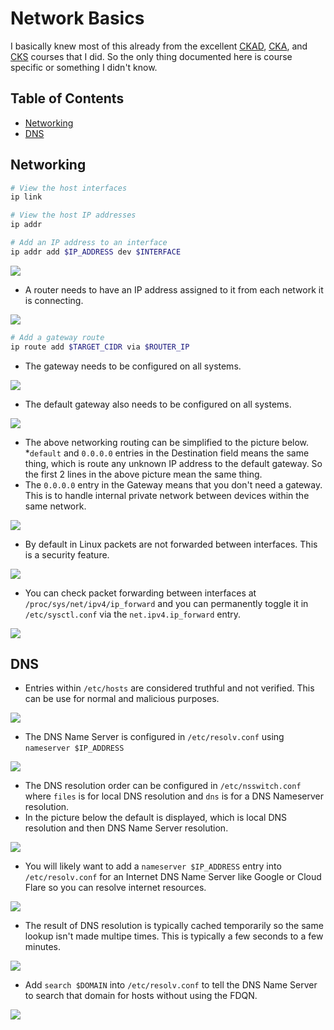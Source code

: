 # Network Basics <!-- omit in toc -->

I basically knew most of this already from the excellent [CKAD](https://github.com/dallas-hall/learning-containers-and-orchestration/tree/main/kubernetes/02.applications-developer), [CKA](https://github.com/dallas-hall/learning-containers-and-orchestration/tree/main/kubernetes/03.administrator), and [CKS](https://github.com/dallas-hall/learning-containers-and-orchestration/tree/main/kubernetes/04.security) courses that I did. So the only thing documented here is course specific or something I didn't know.

## Table of Contents <!-- omit in toc -->

- [Networking](#networking)
- [DNS](#dns)


## Networking

```bash
# View the host interfaces
ip link

# View the host IP addresses
ip addr

# Add an IP address to an interface
ip addr add $IP_ADDRESS dev $INTERFACE
```

![](images/networking01.png)

* A router needs to have an IP address assigned to it from each network it is connecting.

![](images/networking02.png)

```bash
# Add a gateway route
ip route add $TARGET_CIDR via $ROUTER_IP
```

* The gateway needs to be configured on all systems.

![](images/networking03.png)

* The default gateway also needs to be configured on all systems.

![](images/networking04.png)

* The above networking routing can be simplified to the picture below.
*`default` and `0.0.0.0` entries in the Destination field means the same thing, which is route any unknown IP address to the default gateway. So the first 2 lines in the above picture mean the same thing.
* The `0.0.0.0` entry in the Gateway means that you don't need a gateway. This is to handle internal private network between devices within the same network.

![](images/networking05.png)

* By default in Linux packets are not forwarded between interfaces. This is a security feature.

![](images/networking06.png)

* You can check packet forwarding between interfaces at `/proc/sys/net/ipv4/ip_forward` and you can permanently toggle it in `/etc/sysctl.conf` via the `net.ipv4.ip_forward` entry.

![](images/networking07.png)

## DNS

* Entries within `/etc/hosts` are considered truthful and not verified. This can be use for normal and malicious purposes.

![](images/dns01.png)

* The DNS Name Server is configured in `/etc/resolv.conf` using `nameserver $IP_ADDRESS`

![](images/dns02.png)

* The DNS resolution order can be configured in `/etc/nsswitch.conf` where `files` is for local DNS resolution and `dns` is for a DNS Nameserver resolution.
* In the picture below the default is displayed, which is local DNS resolution and then DNS Name Server resolution.

![](images/dns03.png)

* You will likely want to add a `nameserver $IP_ADDRESS` entry into `/etc/resolv.conf` for an Internet DNS Name Server like Google or Cloud Flare so you can resolve internet resources.

![](images/dns04.png)

* The result of DNS resolution is typically cached temporarily so the same lookup isn't made multipe times. This is typically a few seconds to a few minutes.

![](images/dns05.png)

* Add `search $DOMAIN` into `/etc/resolv.conf` to tell the DNS Name Server to search that domain for hosts without using the FDQN.

![](images/dns06.png)
